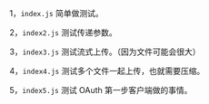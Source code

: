 1，`index.js` 简单做测试。

2，`index2.js` 测试传递参数。

3，`index3.js` 测试流式上传。（因为文件可能会很大）

4，`index4.js` 测试多个文件一起上传，也就需要压缩。

5，`index5.js` 测试 OAuth 第一步客户端做的事情。